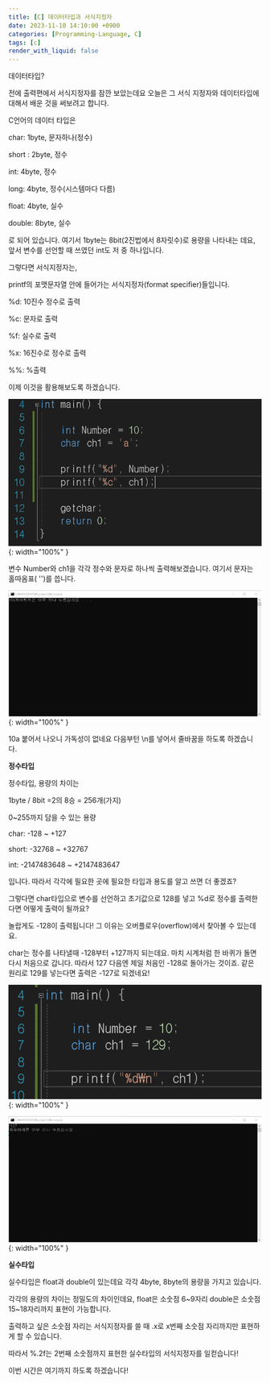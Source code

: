 ```yaml
---
title: [C] 데이터타입과 서식지정자
date: 2023-11-10 14:10:00 +0900
categories: [Programming-Language, C]
tags: [c]
render_with_liquid: false
---
```


데이터타입?

전에 출력편에서 서식지정자를 잠깐 보았는데요 오늘은 그 서식 지정자와 데이터타입에 대해서 배운 것을 써보려고 합니다.

C언어의 데이터 타입은

char: 1byte, 문자하나(정수)

short : 2byte, 정수

int: 4byte, 정수

long: 4byte, 정수(시스템마다 다름)

float: 4byte, 실수

double: 8byte, 실수

로 되어 있습니다. 여기서 1byte는 8bit(2진법에서 8자릿수)로 용량을 나타내는 데요, 앞서 변수를 선언할 때 쓰였던 int도 저 중 하나입니다.

그렇다면 서식지정자는,

printf의 포맷문자열 안에 들어가는 서식지정자(format specifier)들입니다.

%d: 10진수 정수로 출력

%c: 문자로 출력

%f: 실수로 출력

%x: 16진수로 정수로 출력

%%: %출력

이제 이것을 활용해보도록 하겠습니다.

![Desktop View](/assets/img/Programming-Language/C/DataType-Format/1.png){: width="100%" }

변수 Number와 ch1을 각각 정수와 문자로 하나씩 출력해보겠습니다. 여기서 문자는 홀따옴표( '')를 씁니다.

![Desktop View](/assets/img/Programming-Language/C/DataType-Format/2.png){: width="100%" }

10a 붙어서 나오니 가독성이 없네요 다음부턴 \\n를 넣어서 줄바꿈을 하도록 하겠습니다.

**정수타입**

정수타입, 용량의 차이는

1byte / 8bit =2의 8승 = 256개(가지)

0~255까지 담을 수 있는 용량

char: -128 ~ +127

short: -32768 ~ +32767

int: -2147483648 ~ +2147483647

입니다. 따라서 각각에 필요한 곳에 필요한 타입과 용도를 알고 쓰면 더 좋겠죠?

그렇다면 char타입으로 변수를 선언하고 초기값으로 128를 넣고 %d로 정수를 출력한다면 어떻게 출력이 될까요?

놀랍게도 -128이 출력됩니다! 그 이유는 오버플로우(overflow)에서 찾아볼 수 있는데요.

char는 정수를 나타낼때 -128부터 +127까지 되는데요. 마치 시계처럼 한 바퀴가 돌면 다시 처음으로 갑니다. 따라서 127 다음엔 제일 처음인 -128로 돌아가는 것이죠. 같은 원리로 129를 넣는다면 출력은 -127로 되겠네요!

![Desktop View](/assets/img/Programming-Language/C/DataType-Format/3.png){: width="100%" }

![Desktop View](/assets/img/Programming-Language/C/DataType-Format/4.png){: width="100%" }

**실수타입**

실수타입은 float과 double이 있는데요 각각 4byte, 8byte의 용량을 가지고 있습니다.

각각의 용량의 차이는 정밀도의 차이인데요, float은 소숫점 6~9자리 double은 소숫점 15~18자리까지 표현이 가능합니다.

출력하고 싶은 소숫점 자리는 서식지정자를 쓸 때 .x로 x번째 소숫점 자리까지만 표현하게 할 수 있습니다.

따라서 %.2f는 2번째 소숫점까지 표현한 실수타입의 서식지정자를 일컫습니다!

이번 시간은 여기까지 하도록 하겠습니다!
